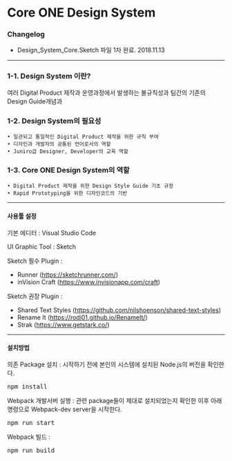 Core ONE Design System
======================

### Changelog
* Design_System_Core.Sketch 파일 1차 완료. 2018.11.13

****

### 1-1. Design System 이란?
여러 Digital Product 제작과 운영과정에서 발생하는 불규칙성과 팀간의 기존의 Design Guide개념과

### 1-2. Design System의 필요성
	• 일관되고 통일적인 Digital Product 제작을 위한 규칙 부여
    • 디자인과 개발자의 공통된 언어로서의 역할
    • Juniro급 Designer, Developer의 교육 역할  

### 1-3. Core ONE Design System의 역할
	• Digital Product 제작을 위한 Design Style Guide 기초 규정
    • Rapid Prototyping을 위한 디자인코드의 기반

****

#### 사용툴 설정
기본 에디터 : Visual Studio Code

UI Graphic Tool : Sketch 

Sketch 필수 Plugin :  
* Runner (https://sketchrunner.com/)  
* inVision Craft (https://www.invisionapp.com/craft)

Sketch 권장 Plugin :  
* Shared Text Styles (https://github.com/nilshoenson/shared-text-styles)  
* Rename It (https://rodi01.github.io/RenameIt/)
* Strak (https://www.getstark.co/)

****

#### 설치방법
의존 Package 설치 : 시작하기 전에 본인의 시스템에 설치된 Node.js의 버전을 확인한다.
<pre>npm install</pre>

Webpack 개발서버 실행 : 관련 package들이 제대로 설치되었는지 확인한 이후 아래 명령으로 Webpack-dev server을 시작한다.
<pre>npm run start</pre>

Webpack 빌드 : 
<pre>npm run build</pre>